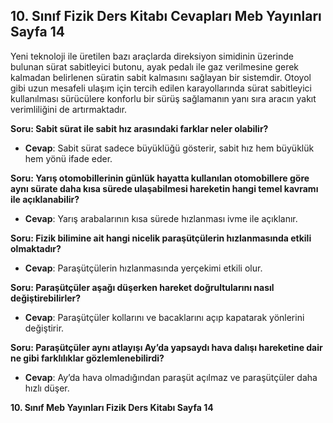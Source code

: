 ## 10. Sınıf Fizik Ders Kitabı Cevapları Meb Yayınları Sayfa 14

Yeni teknoloji ile üretilen bazı araçlarda direksiyon simidinin üzerinde bulunan sürat sabitleyici butonu, ayak pedalı ile gaz verilmesine gerek kalmadan belirlenen süratin sabit kalmasını sağlayan bir sistemdir. Otoyol gibi uzun mesafeli ulaşım için tercih edilen karayollarında sürat sabitleyici kullanılması sürücülere konforlu bir sürüş sağlamanın yanı sıra aracın yakıt verimliliğini de artırmaktadır.

**Soru: Sabit sürat ile sabit hız arasındaki farklar neler olabilir?**

* **Cevap**: Sabit sürat sadece büyüklüğü gösterir, sabit hız hem büyüklük hem yönü ifade eder.

**Soru: Yarış otomobillerinin günlük hayatta kullanılan otomobillere göre aynı sürate daha kısa sürede ulaşabilmesi hareketin hangi temel kavramı ile açıklanabilir?**

* **Cevap**: Yarış arabalarının kısa sürede hızlanması ivme ile açıklanır.

**Soru: Fizik bilimine ait hangi nicelik paraşütçülerin hızlanmasında etkili olmaktadır?**

* **Cevap**: Paraşütçülerin hızlanmasında yerçekimi etkili olur.

**Soru: Paraşütçüler aşağı düşerken hareket doğrultularını nasıl değiştirebilirler?**

* **Cevap**: Paraşütçüler kollarını ve bacaklarını açıp kapatarak yönlerini değiştirir.

**Soru: Paraşütçüler aynı atlayışı Ay’da yapsaydı hava dalışı hareketine dair ne gibi farklılıklar gözlemlenebilirdi?**

* **Cevap**: Ay’da hava olmadığından paraşüt açılmaz ve paraşütçüler daha hızlı düşer.

**10. Sınıf Meb Yayınları Fizik Ders Kitabı Sayfa 14**